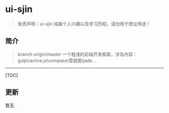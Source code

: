 # ui-sjin
> 免责声明：ui-sjin 纯属个人兴趣以及学习历程，请勿用于商业用途！
## 简介
> branch origin/master 一个粗浅的前端开发框架，涉及内容：gulp\ractive.js\compass\雪碧图\jade...

-----------------

[TOC]
## 更新
  暂无